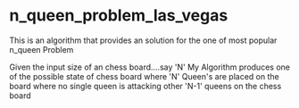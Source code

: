 # n_queen_problem_las_vegas
This is an algorithm that provides an solution for the one of  most popular n_queen Problem


Given the input size of an chess board....say 'N'
My Algorithm produces one of the possible state of chess board where 'N' Queen's are placed on the board 
where no single queen is attacking other 'N-1' queens on the chess board
